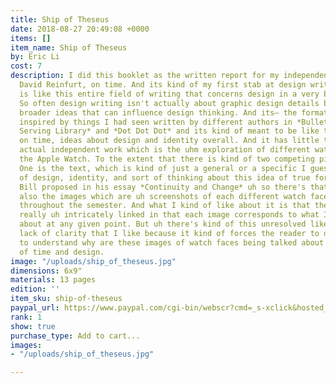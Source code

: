 ```yaml
---
title: Ship of Theseus
date: 2018-08-27 20:49:08 +0000
items: []
item_name: Ship of Theseus
by: Eric Li
cost: 7
description: I did this booklet as the written report for my independent work with
  David Reinfurt, on time. And its kind of my first stab at design writing, which
  is like this entire field of writing that concerns design in a very broad sense.
  So often design writing isn't actually about graphic design details but sort of
  broader ideas that can influence design thinking. And its– the format is loosely
  inspired by things I had seen written by different authors in *Bulletins of the
  Serving Library* and *Dot Dot Dot* and its kind of meant to be like the a discussion
  on time, ideas about design and identity overall. And it has little to do with my
  actual independent work which is the uhm exploration of different watch faces for
  the Apple Watch. To the extent that there is kind of two competing pieces in here.
  One is the text, which is kind of just a general or a specific I guess discussion
  of design, identity, and sort of thinking about this idea of true form that Max
  Bill proposed in his essay *Continuity and Change* uh so there's that and there's
  also the images which are uh screenshots of each different watch face I designed
  throughout the semester. And what I kind of like about it is that the two are actually
  really uh intricately linked in that each image corresponds to what I'm talking
  about at any given point. But uh there's kind of this unresolved like like there's
  lack of clarity that I like because it kind of forces the reader to dig in and try
  to understand why are these images of watch faces being talked about in this discussion
  of time and design.
image: "/uploads/ship_of_theseus.jpg"
dimensions: 6x9"
materials: 13 pages
edition: ''
item_sku: ship-of-theseus
paypal_url: https://www.paypal.com/cgi-bin/webscr?cmd=_s-xclick&hosted_button_id=JM5Q685A6XULW
rank: 1
show: true
purchase_type: Add to cart...
images:
- "/uploads/ship_of_theseus.jpg"

---
```

